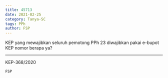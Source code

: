 ```yaml
---
title: 45713
date: 2021-02-25
category: Tanya-SC
tags: PPh
author: FSP
---
```


KEP yang mewajibkan seluruh pemotong PPh 23 diwajibkan pakai e-bupot KEP nomor berapa ya?

---

KEP-368/2020

`FSP`
